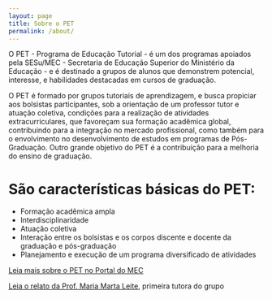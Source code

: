 ```yaml
---
layout: page
title: Sobre o PET
permalink: /about/
---
```

O PET - Programa de Educação Tutorial - é um dos programas apoiados pela SESu/MEC - Secretaria de Educação Superior do Ministério da Educação - e é destinado a grupos de alunos que demonstrem potencial, interesse, e habilidades destacadas em cursos de graduação.

O PET é formado por grupos tutoriais de aprendizagem, e busca propiciar aos bolsistas participantes, sob a orientação de um professor tutor e atuação coletiva, condições para a realização de atividades extracurriculares, que favoreçam sua formação acadêmica global, contribuindo para a integração no mercado profissional, como também para o envolvimento no desenvolvimento de estudos em programas de Pós-Graduação. Outro grande objetivo do PET é a contribuição para a melhoria do ensino de graduação.

# São características básicas do PET:
* Formação acadêmica ampla
* Interdisciplinaridade
* Atuação coletiva
* Interação entre os bolsistas e os corpos discente e docente da graduação e pós-graduação
* Planejamento e execução de um programa diversificado de atividades

[Leia mais sobre o PET no Portal do MEC](http://portal.mec.gov.br/pet)

[Leia o relato da Prof. Maria Marta Leite](../relato/), primeira tutora do grupo
